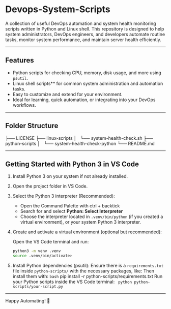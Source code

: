 # Devops-System-Scripts
A collection of useful DevOps automation and system health monitoring scripts written in Python and Linux shell. This repository is designed to help system administrators, DevOps engineers, and developers automate routine tasks, monitor system performance, and maintain server health efficiently.

---

## Features

- Python scripts for checking CPU, memory, disk usage, and more using `psutil`.
- Linux shell scripts** for common system administration and automation tasks.
- Easy to customize and extend for your environment.
- Ideal for learning, quick automation, or integrating into your DevOps workflows.

---

## Folder Structure
├── LICENSE
├── linux-scripts
│   └── system-health-check.sh
├── python-scripts
│   └── system-health-check-python
└── README.md

---

## Getting Started with Python 3 in VS Code

1. Install Python 3 on your system if not already installed.

2. Open the project folder in VS Code.

3. Select the Python 3 interpreter (Recommended):

   - Open the Command Palette with ctrl + backtick
   - Search for and select **Python: Select Interpreter**
   - Choose the interpreter located in `.venv/bin/python` (if you created a virtual environment), or your system Python 3 interpreter.

4. Create and activate a virtual environment (optional but recommended):

   Open the VS Code terminal and run:

   ```bash
   python3 -m venv .venv
   source .venv/bin/activate>
   ```

5. Install Python dependencies (psutil):
  Ensure there is a `requirements.txt` file inside `python-scripts/` with the necessary packages, like:
  Then install them with:
  ```bash```
  pip install -r python-scripts/requirements.txt
  Run your Python scripts inside the VS Code terminal:
 ``` python python-scripts/your-script.py```

---
Happy Automating! 🚀



